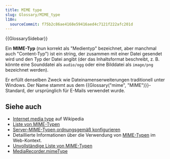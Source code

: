 ```yaml
---
title: MIME type
slug: Glossary/MIME_type
l10n:
  sourceCommit: f75b2c86ae4168e59416aed4c7121f222afc201d
---
```


{{GlossarySidebar}}

Ein **MIME-Typ** (nun korrekt als "Medientyp" bezeichnet, aber manchmal auch "Content-Typ") ist ein string, der zusammen mit einer Datei gesendet wird und den Typ der Datei angibt (der das Inhaltsformat beschreibt, z. B. könnte eine Sounddatei als `audio/ogg` oder eine Bilddatei als `image/png` bezeichnet werden).

Er erfüllt denselben Zweck wie Dateinamenserweiterungen traditionell unter Windows.
Der Name stammt aus dem {{Glossary("mime", "MIME")}}-Standard, der ursprünglich für E-Mails verwendet wurde.

## Siehe auch

- [Internet media type](https://en.wikipedia.org/wiki/Internet_media_type) auf Wikipedia
- [Liste von MIME-Typen](https://www.iana.org/assignments/media-types/media-types.xhtml)
- [Server-MIME-Typen ordnungsgemäß konfigurieren](/de/docs/Learn/Server-side/Configuring_server_MIME_types)
- Detaillierte Informationen über die Verwendung von [MIME-Typen](/de/docs/Web/HTTP/MIME_types) im Web-Kontext.
- [Unvollständige Liste von MIME-Typen](/de/docs/Web/HTTP/MIME_types/Common_types)
- [MediaRecorder.mimeType](/de/docs/Web/API/MediaRecorder/mimeType)
